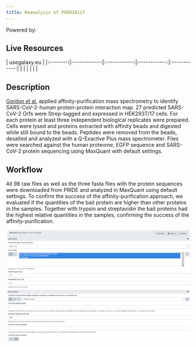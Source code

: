 ```yaml
---
title: Reanalysis of PXD018117
---
```


<p class="shieldlist">
Powered by:
<FlatShield label="usegalaxy" message="eu" href="https://usegalaxy.eu"/>
</p>


## Live Resources

| usegalaxy.eu |
|:--------:|:------------:|:------------:|:------------:|:------------:|
| <FlatShield label="data" message="view" href="https://usegalaxy.eu/library/list#folders/F557572555247ae52" alt="Raw data" /> |
| <FlatShield label="PXD018117 history" message="view" href="" alt="Galaxy history" /> |
| <FlatShield label="workflow" message="run" href="" alt="Galaxy workflow" /> |


## Description

[Gordon et al.](https://www.nature.com/articles/s41586-020-2286-9) applied affinity-purification mass spectrometry to identify
SARS-CoV-2-human protein-protein interaction map. 27 predicted SARS-CoV-2 Orfs were Strep-tagged and expressed in HEK293T/17 cells.
For each protein at least three independent biological replicates were prepared. Cells were lysed and proteins extracted with
affinity beads and digested while still bound to the beads. Peptides were removed from the beads, desalted and analyzed with
a Q-Exactive Plus mass spectrometer. Files were searched against the human proteome, EGFP sequence and SARS-CoV-2 protein sequencing using MaxQuant with default settings. 

## Workflow

All 98 raw files as well as the three fasta files with the protein sequences were downloaded from PRIDE and analyzed in MaxQuant using default settings. To confirm the success of the affinity-purification approach, we evaluated if the quantities of the bait protein are higher than other proteins in the samples. Together with trypsin and streptavidin the bait proteins had the highest relative quantities in the samples, confirming the success of the affinity-purification.

![MaxQuant](../img/maxquant.png)
